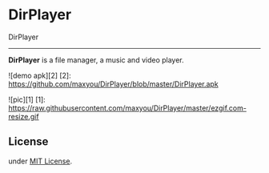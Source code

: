 # DirPlayer

DirPlayer

---

**DirPlayer** is a file manager, a music and video player.

![demo apk][2]
  [2]: https://github.com/maxyou/DirPlayer/blob/master/DirPlayer.apk

![pic][1]
  [1]: https://raw.githubusercontent.com/maxyou/DirPlayer/master/ezgif.com-resize.gif

## License<br>
under [MIT License](http://www.opensource.org/licenses/MIT).

